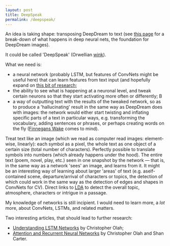 ```yaml
---
layout: post
title: DeepSpeak
permalink: /deepspeak/
---
```


An idea is taking shape: transposing DeepDream to text (see [this page](https://distill.pub/2017/feature-visualization/) for a break-down of what happens in deep neural nets, the foundation for DeepDream images). 

It could be called 'DeepSpeak' (Orwellian [wink](https://en.wikipedia.org/wiki/Newspeak)). 

What we need is:
- a neural network (probably LSTM, but features of ConvNets might be useful here) that can learn features from text input (and hopefully expand on [this bit of research](https://karpathy.github.io/2015/05/21/rnn-effectiveness/);
- the ability to see what is happening at a neuronal level, and tweak certain neurons so that they start activating more often or differently;
B
- a way of outputting text with the results of the tweaked network, so as to produce a 'hallucinating' result in the same way as DeepDream does with images: the network would either start twisting and inflating specific parts of a text in particular ways, e.g. transforming the vocabulary, adding sentences or phrases, or perhaps creating words on the fly ([Finnegans Wake](https://www.finwake.com/01/) comes to mind).

Treat text like an image (which we read as computer read images: element-wise, linearly): each symbol as a pixel, the whole text as one object of a certain size (total number of characters). Perfectly possible to translate symbols into numbers (which already happens under the hood). The entire text (poem, novel, play, etc.) seen in one snapshot by the network &mdash; that is, in the same way as a network 'sees' an image, and learns from it. It might be an interesting way of learning about larger 'areas' of text (e.g. aself-contained scene, departure/arrival of characters or topics, the detection of which could work in the same way as the detection of edges and shapes in ConvNets for CV). Direct links to [LDA](https://en.wikipedia.org/wiki/Latent_Dirichlet_allocation) to detect the overall topic, atmosphere, characters or intrigue in a passage. 

My knowledge of networks is still incipient. I would need to learn more, a _lot_ more, about ConvNets, LSTMs, and related matters. 

Two interesting articles, that should lead to further research:
- [Understanding LSTM Networks](http://colah.github.io/posts/2015-08-Understanding-LSTMs/) by Christopher Olah;
- [Attention and Recurrent Neural Networks](https://distill.pub/2016/augmented-rnns/) by Christopher Olah and Shan Carter.
